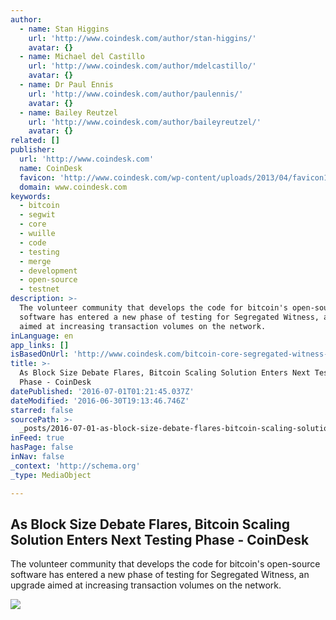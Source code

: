 ```yaml
---
author:
  - name: Stan Higgins
    url: 'http://www.coindesk.com/author/stan-higgins/'
    avatar: {}
  - name: Michael del Castillo
    url: 'http://www.coindesk.com/author/mdelcastillo/'
    avatar: {}
  - name: Dr Paul Ennis
    url: 'http://www.coindesk.com/author/paulennis/'
    avatar: {}
  - name: Bailey Reutzel
    url: 'http://www.coindesk.com/author/baileyreutzel/'
    avatar: {}
related: []
publisher:
  url: 'http://www.coindesk.com'
  name: CoinDesk
  favicon: 'http://www.coindesk.com/wp-content/uploads/2013/04/favicon1.ico?b6542b'
  domain: www.coindesk.com
keywords:
  - bitcoin
  - segwit
  - core
  - wuille
  - code
  - testing
  - merge
  - development
  - open-source
  - testnet
description: >-
  The volunteer community that develops the code for bitcoin's open-source
  software has entered a new phase of testing for Segregated Witness, an upgrade
  aimed at increasing transaction volumes on the network.
inLanguage: en
app_links: []
isBasedOnUrl: 'http://www.coindesk.com/bitcoin-core-segregated-witness-merge/'
title: >-
  As Block Size Debate Flares, Bitcoin Scaling Solution Enters Next Testing
  Phase - CoinDesk
datePublished: '2016-07-01T01:21:45.037Z'
dateModified: '2016-06-30T19:13:46.746Z'
starred: false
sourcePath: >-
  _posts/2016-07-01-as-block-size-debate-flares-bitcoin-scaling-solution-enters.md
inFeed: true
hasPage: false
inNav: false
_context: 'http://schema.org'
_type: MediaObject

---
```

<article style=""><h1>As Block Size Debate Flares, Bitcoin Scaling Solution Enters Next Testing Phase - CoinDesk</h1><p>The volunteer community that develops the code for bitcoin's open-source software has entered a new phase of testing for Segregated Witness, an upgrade aimed at increasing transaction volumes on the network.</p><img src="http://media.coindesk.com/2016/06/analyze-chip-e1467311157676.jpg" /></article>